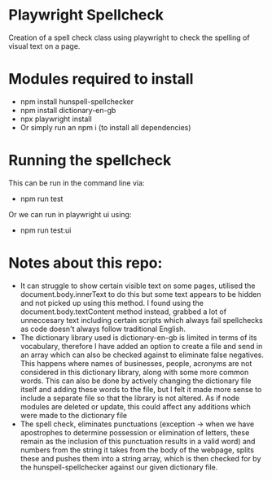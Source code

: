 # Playwright Spellcheck

Creation of a spell check class using playwright to check the spelling of visual text on a page.

# Modules required to install

- npm install hunspell-spellchecker
- npm install dictionary-en-gb
- npx playwright install
- Or simply run an npm i (to install all dependencies)

# Running the spellcheck

This can be run in the command line via:

- npm run test

Or we can run in playwright ui using:

- npm run test:ui

# Notes about this repo:

- It can struggle to show certain visible text on some pages, utilised the document.body.innerText to do this but some text appears to be hidden and not picked up using this method. I found using the document.body.textContent method instead, grabbed a lot of unneccesary text including certain scripts which always fail spellchecks as code doesn't always follow traditional English.
- The dictionary library used is dictionary-en-gb is limited in terms of its vocabulary, therefore I have added an option to create a file and send in an array which can also be checked against to eliminate false negatives. This happens where names of businesses, people, acronyms are not considered in this dictionary library, along with some more common words. This can also be done by actively changing the dictionary file itself and adding these words to the file, but I felt it made more sense to include a separate file so that the library is not altered. As if node modules are deleted or update, this could affect any additions which were made to the dictionary file
- The spell check, eliminates punctuations (exception -> when we have apostrophes to determine possession or elimination of letters, these remain as the inclusion of this punctuation results in a valid word) and numbers from the string it takes from the body of the webpage, splits these and pushes them into a string array, which is then checked for by the hunspell-spellchecker against our given dictionary file.
